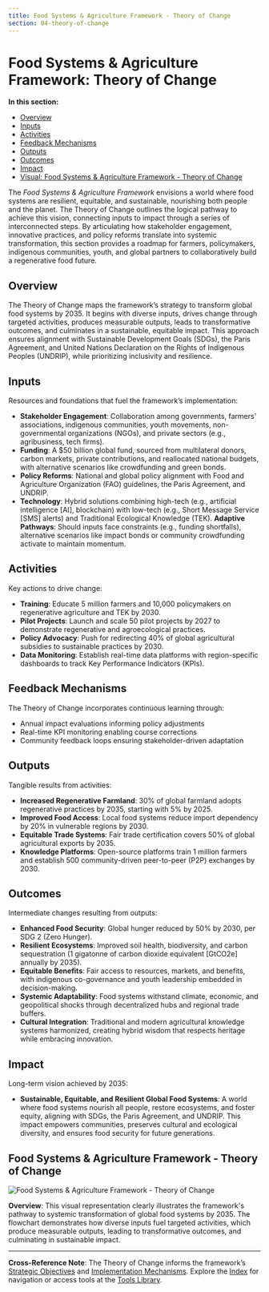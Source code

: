 ```yaml
---
title: Food Systems & Agriculture Framework - Theory of Change
section: 04-theory-of-change
---
```


# Food Systems & Agriculture Framework: Theory of Change

**In this section:**
- [Overview](#overview)
- [Inputs](#inputs)
- [Activities](#activities)
- [Feedback Mechanisms](#feedback-mechanisms)
- [Outputs](#outputs)
- [Outcomes](#outcomes)
- [Impact](#impact)
- [Visual: Food Systems & Agriculture Framework - Theory of Change](#visual)

The *Food Systems & Agriculture Framework* envisions a world where food systems are resilient, equitable, and sustainable, nourishing both people and the planet. The Theory of Change outlines the logical pathway to achieve this vision, connecting inputs to impact through a series of interconnected steps. By articulating how stakeholder engagement, innovative practices, and policy reforms translate into systemic transformation, this section provides a roadmap for farmers, policymakers, indigenous communities, youth, and global partners to collaboratively build a regenerative food future.

## <a id="overview"></a>Overview
The Theory of Change maps the framework’s strategy to transform global food systems by 2035. It begins with diverse inputs, drives change through targeted activities, produces measurable outputs, leads to transformative outcomes, and culminates in a sustainable, equitable impact. This approach ensures alignment with Sustainable Development Goals (SDGs), the Paris Agreement, and United Nations Declaration on the Rights of Indigenous Peoples (UNDRIP), while prioritizing inclusivity and resilience.

## <a id="inputs"></a>Inputs
Resources and foundations that fuel the framework’s implementation:
- **Stakeholder Engagement**: Collaboration among governments, farmers’ associations, indigenous communities, youth movements, non-governmental organizations (NGOs), and private sectors (e.g., agribusiness, tech firms).
- **Funding**: A $50 billion global fund, sourced from multilateral donors, carbon markets, private contributions, and reallocated national budgets, with alternative scenarios like crowdfunding and green bonds.
- **Policy Reforms**: National and global policy alignment with Food and Agriculture Organization (FAO) guidelines, the Paris Agreement, and UNDRIP.
- **Technology**: Hybrid solutions combining high-tech (e.g., artificial intelligence [AI], blockchain) with low-tech (e.g., Short Message Service [SMS] alerts) and Traditional Ecological Knowledge (TEK).
**Adaptive Pathways**: Should inputs face constraints (e.g., funding shortfalls), alternative scenarios like impact bonds or community crowdfunding activate to maintain momentum.

## <a id="activities"></a>Activities
Key actions to drive change:
- **Training**: Educate 5 million farmers and 10,000 policymakers on regenerative agriculture and TEK by 2030.
- **Pilot Projects**: Launch and scale 50 pilot projects by 2027 to demonstrate regenerative and agroecological practices.
- **Policy Advocacy**: Push for redirecting 40% of global agricultural subsidies to sustainable practices by 2030.
- **Data Monitoring**: Establish real-time data platforms with region-specific dashboards to track Key Performance Indicators (KPIs).

## <a id="feedback-mechanisms"></a>Feedback Mechanisms
The Theory of Change incorporates continuous learning through:
- Annual impact evaluations informing policy adjustments
- Real-time KPI monitoring enabling course corrections
- Community feedback loops ensuring stakeholder-driven adaptation

## <a id="outputs"></a>Outputs
Tangible results from activities:
- **Increased Regenerative Farmland**: 30% of global farmland adopts regenerative practices by 2035, starting with 5% by 2025.
- **Improved Food Access**: Local food systems reduce import dependency by 20% in vulnerable regions by 2030.
- **Equitable Trade Systems**: Fair trade certification covers 50% of global agricultural exports by 2035.
- **Knowledge Platforms**: Open-source platforms train 1 million farmers and establish 500 community-driven peer-to-peer (P2P) exchanges by 2030.

## <a id="outcomes"></a>Outcomes
Intermediate changes resulting from outputs:
- **Enhanced Food Security**: Global hunger reduced by 50% by 2030, per SDG 2 (Zero Hunger).
- **Resilient Ecosystems**: Improved soil health, biodiversity, and carbon sequestration (1 gigatonne of carbon dioxide equivalent [GtCO2e] annually by 2035).
- **Equitable Benefits**: Fair access to resources, markets, and benefits, with indigenous co-governance and youth leadership embedded in decision-making.
- **Systemic Adaptability**: Food systems withstand climate, economic, and geopolitical shocks through decentralized hubs and regional trade buffers.
- **Cultural Integration**: Traditional and modern agricultural knowledge systems harmonized, creating hybrid wisdom that respects heritage while embracing innovation.

## <a id="impact"></a>Impact
Long-term vision achieved by 2035:
- **Sustainable, Equitable, and Resilient Global Food Systems**: A world where food systems nourish all people, restore ecosystems, and foster equity, aligning with SDGs, the Paris Agreement, and UNDRIP. This impact empowers communities, preserves cultural and ecological diversity, and ensures food security for future generations.

## <a id="visual"></a>Food Systems & Agriculture Framework - Theory of Change
![Food Systems & Agriculture Framework - Theory of Change](/images/frameworks/food-systems/theory-of-change-visual.svg)

**Overview**: This visual representation clearly illustrates the framework's pathway to systemic transformation of global food systems by 2035. The flowchart demonstrates how diverse inputs fuel targeted activities, which produce measurable outputs, leading to transformative outcomes, and culminating in sustainable impact.

---

**Cross-Reference Note**: The Theory of Change informs the framework’s [Strategic Objectives](/frameworks/docs/implementation/food-systems#07-strategic-objectives) and [Implementation Mechanisms](/frameworks/docs/implementation/food-systems#08-implementation-mechanisms). Explore the [Index](/frameworks/docs/implementation/food-systems) for navigation or access tools at the [Tools Library](/frameworks/tools/food-systems).
